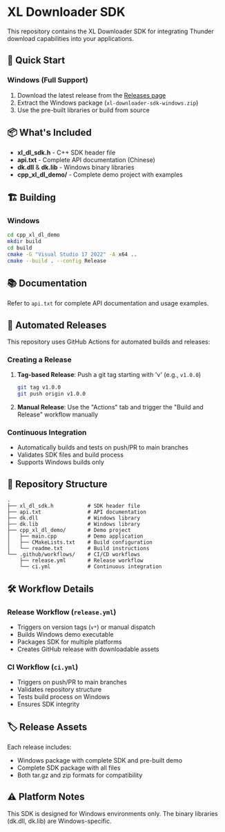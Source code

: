 # XL Downloader SDK

This repository contains the XL Downloader SDK for integrating Thunder download capabilities into your applications.

## 🚀 Quick Start

### Windows (Full Support)
1. Download the latest release from the [Releases page](../../releases)
2. Extract the Windows package (`xl-downloader-sdk-windows.zip`)
3. Use the pre-built libraries or build from source

## 📦 What's Included

- **xl_dl_sdk.h** - C++ SDK header file
- **api.txt** - Complete API documentation (Chinese)
- **dk.dll** & **dk.lib** - Windows binary libraries
- **cpp_xl_dl_demo/** - Complete demo project with examples

## 🏗️ Building

### Windows
```bash
cd cpp_xl_dl_demo
mkdir build
cd build
cmake -G "Visual Studio 17 2022" -A x64 ..
cmake --build . --config Release
```

## 📚 Documentation

Refer to `api.txt` for complete API documentation and usage examples.

## 🔄 Automated Releases

This repository uses GitHub Actions for automated builds and releases:

### Creating a Release
1. **Tag-based Release**: Push a git tag starting with 'v' (e.g., `v1.0.0`)
   ```bash
   git tag v1.0.0
   git push origin v1.0.0
   ```

2. **Manual Release**: Use the "Actions" tab and trigger the "Build and Release" workflow manually

### Continuous Integration
- Automatically builds and tests on push/PR to main branches
- Validates SDK files and build process
- Supports Windows builds only

## 📁 Repository Structure

```
.
├── xl_dl_sdk.h           # SDK header file
├── api.txt               # API documentation
├── dk.dll                # Windows library
├── dk.lib                # Windows library
├── cpp_xl_dl_demo/       # Demo project
│   ├── main.cpp          # Demo application
│   ├── CMakeLists.txt    # Build configuration
│   └── readme.txt        # Build instructions
└── .github/workflows/    # CI/CD workflows
    ├── release.yml       # Release workflow
    └── ci.yml            # Continuous integration
```

## 🛠️ Workflow Details

### Release Workflow (`release.yml`)
- Triggers on version tags (`v*`) or manual dispatch
- Builds Windows demo executable
- Packages SDK for multiple platforms
- Creates GitHub release with downloadable assets

### CI Workflow (`ci.yml`)
- Triggers on push/PR to main branches
- Validates repository structure
- Tests build process on Windows
- Ensures SDK integrity

## 🏷️ Release Assets

Each release includes:
- Windows package with complete SDK and pre-built demo
- Complete SDK package with all files
- Both tar.gz and zip formats for compatibility

## ⚠️ Platform Notes

This SDK is designed for Windows environments only. The binary libraries (dk.dll, dk.lib) are Windows-specific.